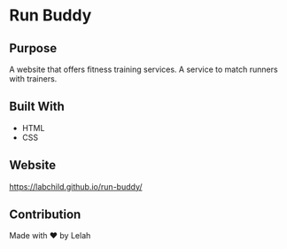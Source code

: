 # Run Buddy

## Purpose
A website that offers fitness training services. A service to match runners with trainers.

## Built With
* HTML
* CSS

## Website
https://labchild.github.io/run-buddy/

## Contribution
Made with ❤️ by Lelah

